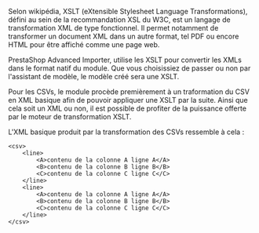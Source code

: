 Selon wikipédia, XSLT (eXtensible Stylesheet Language Transformations), défini au sein de la recommandation XSL du W3C, est un langage de transformation XML de type fonctionnel. Il permet notamment de transformer un document XML dans un autre format, tel PDF ou encore HTML pour être affiché comme une page web.

PrestaShop Advanced Importer, utilise les XSLT pour convertir les XMLs dans le format natif du module. Que vous choisissiez de passer ou non par l'assistant de modèle, le modèle créé sera une XSLT.

Pour les CSVs, le module procède premièrement à un traformation du CSV en XML basique afin de pouvoir appliquer une XSLT par la suite. Ainsi que cela soit un XML ou non, il est possible de profiter de la puissance offerte par le moteur de transformation XSLT.

L'XML basique produit par la transformation des CSVs ressemble à cela :

```
<csv>
    <line>
        <A>contenu de la colonne A ligne A</A>
        <B>contenu de la colonne B ligne B</B>
        <C>contenu de la colonne C ligne C</C>
    </line>
    <line>
        <A>contenu de la colonne A ligne A</A>
        <B>contenu de la colonne B ligne B</B>
        <C>contenu de la colonne C ligne C</C>
    </line>
</csv>
```
